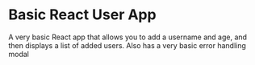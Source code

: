 # Basic React User App

A very basic React app that allows you to add a username and age, and then displays a list of added users.
Also has a very basic error handling modal
